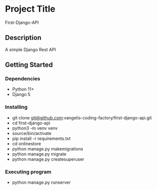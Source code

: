 # Project Title

First-Django-API

## Description

A simple Django Rest API

## Getting Started

### Dependencies

* Python 11+
* Django 5

### Installing

* git clone git@github.com:vangelis-coding-factory/first-django-api.git
* cd first-django-api
* python3 -m venv venv
* source/bin/activate
* pip install -r requirements.txt
* cd onlinestore
* python manage.py makemigrations
* python manage.py migrate
* python manage.py createsuperuser

### Executing program

* python manage.py runserver
